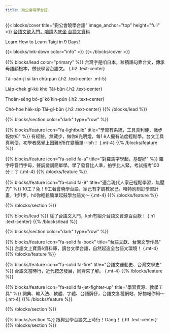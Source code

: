 ```yaml
---
title: 狗公會曉學台語
---
```


{{< blocks/cover title="狗公會曉學台語" image_anchor="top" height="full" >}}
<a class="btn btn-lg btn-primary me-3 mb-4" href="/kauchai/">
  台語文欲入門，咱請內底坐 <i class="fa-solid fa-door-open ms-2"></i>
</a>
<a class="btn btn-lg btn-secondary me-3 mb-4" href="/docs/">
  台語文資料 <i class="fa-solid fa-server ms-2" style="color:#333;"></i>
</a>
<p class="lead mt-5">Learn How to Learn Taigi in 9 Days!</p>
{{< blocks/link-down color="info" >}}
{{< /blocks/cover >}}

{{% blocks/lead color="primary" %}}
台灣字是咱自本，粒積語句靠台文，傳承母語顧根本，做伙學習台語文。
{.h2 .text-center}

Tâi-oân-jī sī lán chū-pún
{.h2 .text-center .mt-5}

Lia̍p-chek gí-kù khò Tâi-bûn
{.h2 .text-center}

Thoân-sêng bó-gí kò͘ kin-pún
{.h2 .text-center}

Chò-hóe ha̍k-si̍p Tâi-gí-bûn
{.h2 .text-center}
{{% /blocks/lead %}}

{{% blocks/section color="dark" type="row" %}}

{{% blocks/feature icon="fa-lightbulb" title="學習有系統，工具真利便，撇步報你知" %}}
有經驗，無藏步，做你ê光明燈，每1 ê人攏有法度輕鬆學。台文工具真利便，初學者感覺上困難ê所在變簡單--lo͘h！
{.mt-4}
{{% /blocks/feature %}}

{{% blocks/feature icon="fa-solid fa-a" title="對羅馬字學起，基礎好" %}}
羅字呼音鬥字母，聲調變調簡單學。學了發音比人準，拍字比人緊，考試攏考100分！？
{.mt-4}
{{% /blocks/feature %}}

{{% blocks/feature icon="fa-solid fa-9" title="適合現代人家己輕鬆學習，無壓力" %}}
10工？免！9工著會曉學台語，家己有才調教家己。咱特別制訂學習計畫，1步1步，hō͘你輕鬆簡單起鼓學台語文～
{.mt-4}
{{% /blocks/feature %}}

{{% /blocks/section %}}

{{% blocks/lead %}}
除了台語文入門，koh有紹介台語文資源百百款！
{.h1 .text-center}
{{% /blocks/lead %}}

{{% blocks/section color="dark" type="row" %}}

{{% blocks/feature icon="fa-solid fa-book" title="台語文獻、台灣文學作品" %}}
台語文上寶貴ê資料庫，讀台文學台語，自然起造全台語文環境！
{.mt-4}
{{% /blocks/feature %}}

{{% blocks/feature icon="fa-solid fa-fire" title="台語文運動史、台灣文學史" %}}
台語文當時行，近代按怎發展，同齊來了解。
{.mt-4}
{{% /blocks/feature %}}

{{% blocks/feature icon="fa-solid fa-jet-fighter-up" title="學習資源、教學工具" %}}
詞典、輸入法、軟體、字體、台語牌仔，台語文各種網站、好物報你知～
{.mt-4}
{{% /blocks/feature %}}

{{% /blocks/section %}}

{{% blocks/section %}}
跟狗公學台語文上時行！Oáng！
{.h1 .text-center}
{{% /blocks/section %}}
